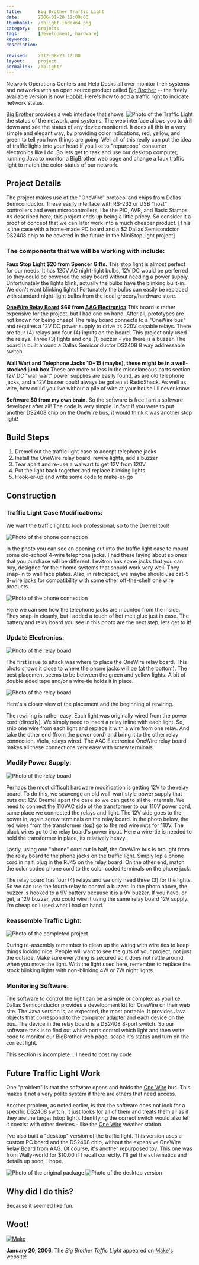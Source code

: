 ```yaml
---
title: 		Big Brother Traffic Light
date: 		2006-01-20 12:00:00
thumbnail: 	/bblight-index64.png
category: 	projects
tags: 		[development, hardware]
keywords:
description:

revised:	2012-08-23 12:00
layout: 	project
permalink: 	/bblight/
---
```

Network Operations Centers and Help Desks all over monitor their systems and networks with an open source product called [Big Brother][bigbrother] -- the freely available version is now [Hobbit][hobbit]. Here's how to add a traffic light to indicate network status.

<img style="float: right;" src="{{site.asseturl}}/bblight-LightComplete1.png" alt="Photo of the Traffic Light" />

[Big Brother][bigbrother] provides a web interface that shows the status of the network, and systems. The web interface allows you to drill down and see the status of any device monitored. It does all this in a very simple and elegant way, by providing color indications, red, yellow, and green to tell you how things are going. Well all of this really can put the idea of traffic lights into your head if you like to "repurpose" consumer electronics like I do. So lets get to task and use our desktop computer, running Java to monitor a BigBrother web page and change a faux traffic light to match the color-status of our network.

## Project Details
The project makes use of the "OneWire" protocol and chips from Dallas Semiconductor. These easily interface with RS-232 or USB "host" controllers and even microcontrollers, like the PIC, AVR, and Basic Stamps. As described here, this project ends up being a little pricey. So  consider it a proof of concept that we can later work into a much cheaper product. [This is the case with a home-made PC board and a $2 Dallas Semicondctor DS2408 chip to be covered in the future in the MiniStopLight project]

### The components that we will be working with include:

**Faux Stop Light $20 from Spencer Gifts.**
This stop light is almost perfect for our needs. It has 120V AC night-light bulbs, 12V DC would be perferred so they could be powered the relay board without needing a power supply. Unfortunately the lights blink, actually the bulbs have the blinking built-in. We don't want blinking lights! Fortunately the bulbs can easily be replaced with standard night-light bulbs from the local grocery/hardware store.

**<a href="http://www.aagelectronica.com/aag/index.html">OneWire Relay Board</a> $69 from <a href="http://www.aagelectronica.com">AAG Electronica</a>**
This board is rather expensive for the project, but I had one on hand. After all, prototypes are not known for being cheap! The relay board connects to a "OneWire bus" and requires a 12V DC power supply to drive its 220V capable relays. There are four (4) relays and four (4) inputs on the board. This project only used the relays. Three (3) lights and one (1) buzzer - yes there is a buzzer. The board is built around a Dallas Semiconductor DS2408 8 way addressable switch.

**Wall Wart and Telephone Jacks $10-$15 (maybe), these might be in a well-stocked junk box**
These are more or less in the miscelaneous parts section. 12V DC "wall wart" power supplies are easily found, as are old telephone jacks, and a 12V buzzer could always be gotten at RadioShack. As well as wire, how could you live without a pile of wire at your house I'll never know.

**Software $0 from my own brain.**
So the software is free I am a software developer after all! The code is very simple. In fact if you were to put another DS2408 chip on the OneWire bus, it would think it was another stop light!

## Build Steps

1. Dremel out the traffic light case to accept telephone jacks
2. Install the OneWire relay board, rewire lights, add a buzzer
3. Tear apart and re-use a walwart to get 12V from 120V
4. Put the light back together and replace blinking lights
5. Hook-er-up and write some code to make-er-go

## Construction

### Traffic Light Case Modifications:

We want the traffic light to look professional, so to the Dremel tool!

![Photo of the phone connection]({{site.asseturl}}/bblight-PhoneConnection1.png)

In the photo you can see an opening cut into the traffic light case to mount some old-school 4-wire telephone jacks. I had these laying about so ones that you purchase will be different. Levitron has some jacks that you can buy, designed for their home systems that should work very well. They snap-in to wall face plates. Also, in retrospect, we maybe should use cat-5 8-wire jacks for compatibility with some other off-the-shelf one wire products.

![Photo of the phone connection]({{site.asseturl}}/bblight-PhoneConnection2.png)

Here we can see how the telephone jacks are mounted from the inside. They snap-in cleanly, but I added a touch of hot melt glue just in case. The battery and relay board you see in this photo are the next step, lets get to it!

### Update Electronics:

![Photo of the relay board]({{site.asseturl}}/bblight-RelayBoard3.png)

The first issue to attack was where to place the OneWire relay board. This photo shows it close to where the phone jacks will be (at the bottom). The best placement seems to be between the green and yellow lights. A bit of double sided tape and/or a wire-tie holds it in place.

![Photo of the relay board]({{site.asseturl}}/bblight-RelayBoard2.png)

Here's a closer view of the placement and the beginning of rewiring.

The rewiring is rather easy. Each light was originally wired from the power cord (directly). We simply need to insert a relay inline with each light. So, snip one wire from each light and replace it with a wire from one relay. And take the other end (from the power cord) and bring it to the other relay connection. Viola, relays wired. The AAG Electronica OneWire relay board makes all these connections very easy with screw terminals.

### Modify Power Supply:

![Photo of the relay board]({{site.asseturl}}/bblight-RelayBoard1.png)

Perhaps the most difficult hardware modification is getting 12V to the relay board. To do this, we scavenge an old wall-wart style power supply that puts out 12V. Dremel apart the case so we can get to all the internals. We need to connect the 110VAC side of the transformer to our 110V power cord, same place we connected the relays and light. The 12V side goes to the power in, again screw terminals on the relay board. In the photo below, the red wires from the transformer (top) go to the red wire nuts for 110V. The black wires go to the relay board's power input. Here a wire-tie is needed to hold the transformer in place, its relatively heavy.

Lastly, using one "phone" cord cut in half, the OneWire bus is brought from the relay board to the phone jacks on the traffic light. Simply lop a phone cord in half, plug in the RJ45 on the relay board. On the other end, match the color coded phone cord to the color coded terminals on the phone jack.

The relay board has four (4) relays and we only need three (3) for the lights. So we can use the fourth relay to control a buzzer. In the photo above, the buzzer is hooked to a 9V battery because it is a 9V buzzer. If you have, or get, a 12V buzzer, you could wire it using the same relay board 12V supply. I'm cheap so I used what I had on hand.

### Reassemble Traffic Light:

![Photo of the completed project]({{site.asseturl}}/bblight-LightComplete1.png)

During re-assembly remember to clean up the wiring with wire ties to keep things looking nice. People will want to see the guts of your project, not just the outside. Make sure everything is secured so it does not rattle around when you move the light. With the light used here, remember to replace the stock blinking lights with non-blinking 4W or 7W night lights.

### Monitoring Software:
The software to control the light can be a simple or complex as you like. Dallas Semiconductor provides a development kit for OneWire on their web site. The Java version is, as expected, the most portable. It provides Java objects that correspond to the computer adapter and each device on the bus. The device in the relay board is a DS2408 8-port switch. So our software task is to find out which ports control which light and then write code to monitor our BigBrother web page, scape it's status and turn on the correct light.

This section is incomplete... I need to post my code

## Future Traffic Light Work
One "problem" is that the software opens and holds the [One Wire][onewire] bus. This makes it not a very polite system if there are others that need access.

Another problem, as noted earlier, is that the software does not look for a specific DS2408 switch, it just looks for all of them and treats them all as if they are the target (stop light). Identifying the correct switch would also let it coexist with other devices - like the [One Wire][onewire] weather station.

I've also built a "desktop" version of the traffic light. This version uses a custom PC board and the DS2408 chip, without the expensive OneWire Relay Board from AAG. Of course, it's another repurposed toy. This one was from Wally-world for $10.00 if I recall correctly. I'll get the schematics and details up soon, I hope.

![Photo of the original package]({{site.asseturl}}/bblight-DesktopTrafficLight01.png)
![Photo of the desktop version]({{site.asseturl}}/bblight-DesktopTrafficLight02.png)

## Why did I do this?

Because it seemed like fun.

## Woot!

[![Make](https://s0.wp.com/wp-content/themes/vip/makeblog/img/make-logo.png)][make-article]

**January 20, 2006**: The _Big Brother Taffic Light_ appeared on [Make's][make-article] website!

 [bigbrother]: href="http://www.bb4.org/
 [hobbit]: http://hobbitmon.sourceforge.net
 [onewire]: http://www.maxim-ic.com/1-Wire.cfm
 [make]: http://makezine.com
 [make-article]: http://makezine.com/2006/01/20/make-a-bigbrother-traffic/
